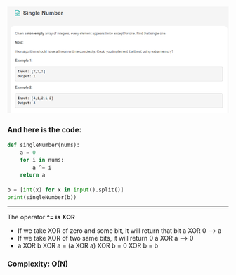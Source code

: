 ## ![](/Archive/images/Leetcode_Day1.png)

### And here is the code:

```python
def singleNumber(nums):
    a = 0
    for i in nums:
        a ^= i
    return a

b = [int(x) for x in input().split()]
print(singleNumber(b))

```

---

The operator **^= is XOR**

- If we take XOR of zero and some bit, it will return that bit
  a XOR 0 --> a
- If we take XOR of two same bits, it will return 0
  a XOR a --> 0
- a XOR b XOR a = (a XOR a) XOR b = 0 XOR b = b

### Complexity: O(N)
